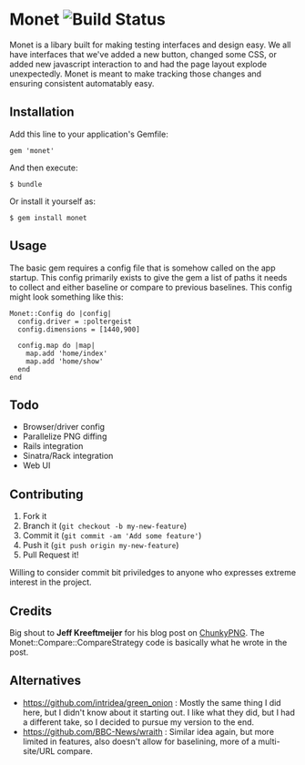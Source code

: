 # Monet ![Build Status](https://travis-ci.org/plukevdh/monet.png)

Monet is a libary built for making testing interfaces and design easy. We all have interfaces that we've added a new button, changed some CSS, or added new javascript interaction to and had the page layout explode unexpectedly. Monet is meant to make tracking those changes and ensuring consistent automatably easy.

## Installation

Add this line to your application's Gemfile:

    gem 'monet'

And then execute:

    $ bundle

Or install it yourself as:

    $ gem install monet

## Usage

The basic gem requires a config file that is somehow called on the app startup. This config primarily exists to give the gem a list of paths it needs to collect and either baseline or compare to previous baselines. This config might look something like this:

    Monet::Config do |config|
	  config.driver = :poltergeist
	  config.dimensions = [1440,900]

	  config.map do |map|
		map.add 'home/index'
		map.add 'home/show'
	  end
    end

## Todo
- Browser/driver config
- Parallelize PNG diffing
- Rails integration
- Sinatra/Rack integration
- Web UI

## Contributing

1. Fork it
2. Branch it (`git checkout -b my-new-feature`)
3. Commit it (`git commit -am 'Add some feature'`)
4. Push it (`git push origin my-new-feature`)
5. Pull Request it! 

Willing to consider commit bit priviledges to anyone who expresses extreme interest in the project. 

## Credits

Big shout to __Jeff Kreeftmeijer__ for his blog post on [ChunkyPNG](http://jeffkreeftmeijer.com/2011/comparing-images-and-creating-image-diffs/). The Monet::Compare::CompareStrategy code is basically what he wrote in the post.

## Alternatives

- https://github.com/intridea/green_onion : Mostly the same thing I did here, but I didn't know about it starting out. I like what they did, but I had a different take, so I decided to pursue my version to the end.
- https://github.com/BBC-News/wraith : Similar idea again, but more limited in features, also doesn't allow for baselining, more of a multi-site/URL compare.

